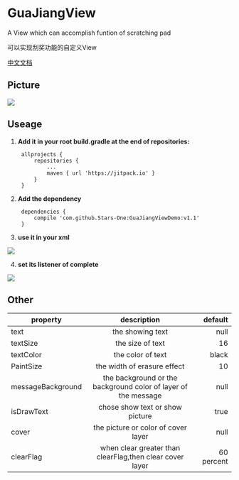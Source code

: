 # GuaJiangView

A View which can accomplish funtion of scratching pad

可以实现刮奖功能的自定义View

[中文文档](https://www.cnblogs.com/kexing/p/9517867.html)
## Picture
![](https://images2018.cnblogs.com/blog/1210268/201808/1210268-20180822154915687-2057438815.gif)

## Useage
1. **Add it in your root build.gradle at the end of repositories:**

		allprojects {
			repositories {
				...
				maven { url 'https://jitpack.io' }
			}
		}
2. **Add the dependency**

		dependencies {
		    compile 'com.github.Stars-One:GuaJiangViewDemo:v1.1'
		}
3. **use it in your xml**

![](https://images2018.cnblogs.com/blog/1210268/201808/1210268-20180822144920781-533871503.png)

4. **set its listener of  complete**

![](https://images2018.cnblogs.com/blog/1210268/201808/1210268-20180822145603405-31856029.png)

## Other
| property | description | default |
| - | :-: | -: |
| text| the showing text  | null |
| textSize| the size of text | 16 |
| textColor | the color of text | black |
| PaintSize| the width of erasure effect | 10 |
| messageBackground | the background or the background color of layer of the message | null |
| isDrawText | chose show text or show picture  | true |
|cover | the picture or color of cover layer | null|
| clearFlag  |  when clear greater than clearFlag,then clear cover layer | 60 percent|
